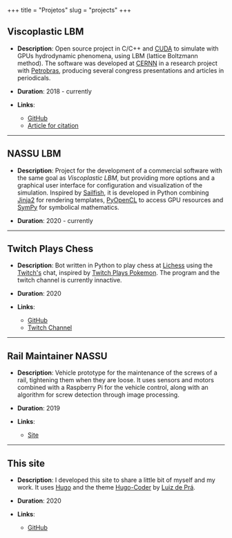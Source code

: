 +++
title = "Projetos"
slug = "projects"
+++

## Viscoplastic LBM

* **Description**: Open source project in C/C++ and [CUDA](https://developer.nvidia.com/cuda-zone) to simulate with GPUs hydrodynamic phenomena, using LBM (lattice Boltzmann method).
The software was developed at [CERNN](https://cernn.ct.utfpr.edu.br) in a research project with [Petrobras](https://petrobras.com.br/), producing several congress presentations and articles in periodicals.

* **Duration**: 2018 - currently

* **Links**: 
  * [GitHub](https://github.com/jrwaine/LBM-CERNN)
  * [Article for citation](https://www.researchgate.net/publication/341522565_PERFORMANCE_ANALYSIS_OF_THE_LATTICE_BOLTZMANN_METHOD_IMPLEMENTATION_ON_GPU)

------------

## NASSU LBM 

* **Description**: Project for the development of a commercial software with the same goal as *Viscoplastic LBM*, but providing more options and a graphical user interface for configuration and visualization of the simulation. 
Inspired by [Sailfish](https://www.sciencedirect.com/science/article/pii/S0010465514001520), it is developed in Python combining [Jinja2](https://jinja.palletsprojects.com/en/2.11.x/) for rendering templates, [PyOpenCL](https://documen.tician.de/pyopencl/) to access GPU resources and [SymPy](https://www.sympy.org/en/index.html) for symbolical mathematics.

* **Duration**: 2020 - currently

------------

## Twitch Plays Chess

* **Description**: Bot written in Python to play chess at [Lichess](https://lichess.org) using the [Twitch's](https://www.twitch.tv) chat, inspired by [Twitch Plays Pokemon](https://www.twitch.tv/twitchplayspokemon).
The program and the twitch channel is currently innactive.

* **Duration**: 2020

* **Links**: 
  * [GitHub](https://github.com/jrwaine/Twitch-Plays-Chess)
  * [Twitch Channel](https://www.twitch.tv/communityplayschess)


------------

## Rail Maintainer NASSU

* **Description**: Vehicle prototype for the maintenance of the screws of a rail, tightening them when they are loose.
It uses sensors and motors combined with a Raspberry Pi for the vehicle control, along with an algorithm for screw detection through image processing.

* **Duration**: 2019

* **Links**:
  * [Site](https://manutentordetrilhos.wordpress.com)

------------

## This site

* **Description**: I developed this site to share a little bit of myself and my work. It uses [Hugo](https://gohugo.io) and the theme [Hugo-Coder](https://github.com/luizdepra/hugo-coder) by [Luiz de Prá](https://github.com/luizdepra).

* **Duration**: 2020

* **Links**:
  * [GitHub](https://github.com/jrwaine/personal_site)